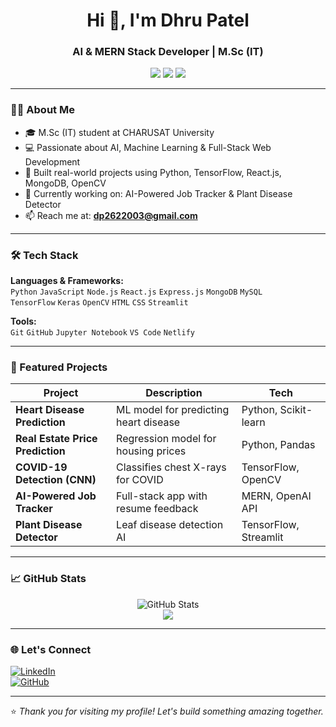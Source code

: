 <h1 align="center">Hi 👋, I'm Dhru Patel</h1>
<h3 align="center">AI & MERN Stack Developer | M.Sc (IT)</h3>

<p align="center">
  <img src="https://img.shields.io/badge/AI-Developer-blue" />
  <img src="https://img.shields.io/badge/MERN-Stack-informational" />
  <img src="https://img.shields.io/badge/Open%20to%20Work-✔️-brightgreen" />
</p>

---

### 👨‍💻 About Me

- 🎓 M.Sc (IT) student at CHARUSAT University  
- 💻 Passionate about AI, Machine Learning & Full-Stack Web Development  
- 🚀 Built  real-world projects using Python, TensorFlow, React.js, MongoDB, OpenCV  
- 🔭 Currently working on: AI-Powered Job Tracker & Plant Disease Detector  
- 📫 Reach me at: **dp2622003@gmail.com**

---

### 🛠️ Tech Stack

**Languages & Frameworks:**  
`Python` `JavaScript` `Node.js` `React.js` `Express.js` `MongoDB` `MySQL`  
`TensorFlow` `Keras` `OpenCV` `HTML` `CSS` `Streamlit`

**Tools:**  
`Git` `GitHub` `Jupyter Notebook` `VS Code` `Netlify`

---

### 📂 Featured Projects

| Project | Description | Tech |
|--------|-------------|------|
| **Heart Disease Prediction** | ML model for predicting heart disease | Python, Scikit-learn |
| **Real Estate Price Prediction** | Regression model for housing prices | Python, Pandas |
| **COVID-19 Detection (CNN)** | Classifies chest X-rays for COVID | TensorFlow, OpenCV |
| **AI-Powered Job Tracker** | Full-stack app with resume feedback | MERN, OpenAI API |
| **Plant Disease Detector** | Leaf disease detection AI | TensorFlow, Streamlit |

---

### 📈 GitHub Stats

<p align="center">
  <img src="https://github-readme-stats.vercel.app/api?username=PatelDHRU26&show_icons=true&theme=radical" alt="GitHub Stats" />
  <br/>
  <img src="https://github-readme-streak-stats.herokuapp.com?user=PatelDHRU26&theme=radical&hide_border=false" />
</p>

---

### 🌐 Let's Connect

[![LinkedIn](https://img.shields.io/badge/LinkedIn-blue?style=for-the-badge&logo=linkedin)](https://www.linkedin.com/in/dhru-patel26)  
[![GitHub](https://img.shields.io/badge/GitHub-181717?style=for-the-badge&logo=github)](https://github.com/PatelDHRU26)

---

⭐️ *Thank you for visiting my profile! Let's build something amazing together.*
